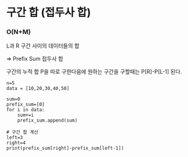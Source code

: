 # 구간 합 (접두사 합)
### O(N+M)

L과 R 구간 사이의 데이터들의 합

=> Prefix Sum 접두사 합

구간의 누적 합 P을 따로 구한다음에 원하는 구간을 구할때는 P[R]-P[L-1] 된다.

```
n=5
data = [10,20,30,40,50]

sum=0
prefix_sum=[0]
for i in data:
    sum+=i
    prefix_sum.append(sum)

# 구간 합 계산
left=3
right=4
print(prefix_sum[right]-prefix_sum[left-1])
```

